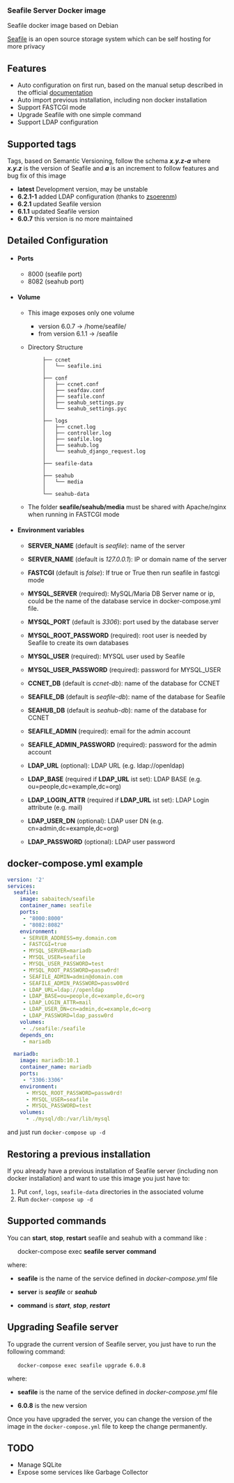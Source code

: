 ### Seafile Server Docker image ###
Seafile docker image based on Debian

[Seafile](https://www.seafile.com) is an open source storage system which can be self hosting for more privacy


## Features ##
* Auto configuration on first run, based on the manual setup described in the official  [documentation](https://manual.seafile.com/deploy/using_mysql.html)
* Auto import previous installation, including non docker installation
* Support FASTCGI mode
* Upgrade Seafile with one simple command
* Support LDAP configuration

## Supported tags ##
Tags, based on Semantic Versioning, follow the schema _**x.y.z-a**_ where _**x.y.z**_ is the version of Seafile
 and _**a**_ is an increment to follow features and bug fix of this image

* **latest** Development version, may be unstable
* **6.2.1-1**  added LDAP configuration (thanks to [zsoerenm](https://github.com/zsoerenm))
* **6.2.1** updated Seafile version
* **6.1.1** updated Seafile version
* **6.0.7** this version is no more maintained

## Detailed Configuration ##
- #### Ports ####
  - 8000 (seafile port)
  - 8082 (seahub port)

- #### Volume ####

  - This image exposes only one volume
    * version 6.0.7 -> /home/seafile/
    * from version 6.1.1 -> /seafile

  - Directory Structure
  ``` seafile/
          ├── ccnet
          │   └── seafile.ini
          │
          ├── conf
          │   ├── ccnet.conf
          │   ├── seafdav.conf
          │   ├── seafile.conf
          │   ├── seahub_settings.py
          │   └── seahub_settings.pyc
          │
          ├── logs
          │   ├── ccnet.log
          │   ├── controller.log
          │   ├── seafile.log
          │   ├── seahub.log
          │   └── seahub_django_request.log
          │
          ├── seafile-data
          │
          ├── seahub
          │   └── media
          │
          └── seahub-data
   ```       
    * The folder **seafile/seahub/media** must be shared with Apache/nginx when running in FASTCGI mode

- #### Environment variables ####
  * **SERVER_NAME** (default is *seafile*): name of the server

  * **SERVER_NAME** (default is *127.0.0.1*): IP or domain name of the server

  * **FASTCGI** (default is *false*): If true or True then run seafile in fastcgi mode

  * **MYSQL_SERVER** (required):  MySQL/Maria DB Server name or ip, could be the name of the database service in docker-compose.yml file.

  * **MYSQL_PORT** (default is *3306*): port used by the database server

  * **MYSQL_ROOT_PASSWORD** (required): root user is needed by Seafile to create its own databases

  * **MYSQL_USER** (required): MYSQL user used by Seafile

  * **MYSQL_USER_PASSWORD** (required): password for MYSQL_USER

  * **CCNET_DB** (default is *ccnet-db*): name of the database for CCNET

  * **SEAFILE_DB** (default is *seafile-db*): name of the database for Seafile

  * **SEAHUB_DB** (default is *seahub-db*): name of the database for CCNET

  * **SEAFILE_ADMIN** (required): email for the admin account

  * **SEAFILE_ADMIN_PASSWORD** (required): password for the admin account

  * **LDAP_URL** (optional): LDAP URL (e.g. ldap://openldap)

  * **LDAP_BASE** (required if **LDAP_URL** ist set): LDAP BASE (e.g. ou=people,dc=example,dc=org)

  * **LDAP_LOGIN_ATTR** (required if **LDAP_URL** ist set): LDAP Login attribute (e.g. mail)

  * **LDAP_USER_DN** (optional): LDAP user DN (e.g. cn=admin,dc=example,dc=org)

  * **LDAP_PASSWORD** (optional): LDAP user password


## docker-compose.yml example ##
  ```yml
  version: '2'
  services:
    seafile:
      image: sabaitech/seafile
      container_name: seafile
      ports:
       - "8000:8000"
       - "8082:8082"
      environment:
       - SERVER_ADDRESS=my.domain.com
       - FASTCGI=true
       - MYSQL_SERVER=mariadb
       - MYSQL_USER=seafile
       - MYSQL_USER_PASSWORD=test
       - MYSQL_ROOT_PASSWORD=passw0rd!
       - SEAFILE_ADMIN=admin@domain.com
       - SEAFILE_ADMIN_PASSWORD=passw00rd
       - LDAP_URL=ldap://openldap
       - LDAP_BASE=ou=people,dc=example,dc=org
       - LDAP_LOGIN_ATTR=mail
       - LDAP_USER_DN=cn=admin,dc=example,dc=org
       - LDAP_PASSWORD=ldap_passw0rd
      volumes:
       - ./seafile:/seafile
      depends_on:
       - mariadb

    mariadb:
      image: mariadb:10.1
      container_name: mariadb
      ports:
       - "3306:3306"
      environment:
        - MYSQL_ROOT_PASSWORD=passw0rd!
        - MYSQL_USER=seafile
        - MYSQL_PASSWORD=test
      volumes:
        - ./mysql/db:/var/lib/mysql
```


and just run ```docker-compose up -d```


## Restoring a previous installation ##

 If you already have a previous installation of Seafile server (including non docker installation) and want to use this image you just have to:
   1. Put ```conf```, ```logs```, ```seafile-data``` directories in the associated volume
   2. Run ```docker-compose up -d```


## Supported commands ##

  You can **start**, **stop**, **restart** seafile and seahub with a command like :

&nbsp;&nbsp;&nbsp;&nbsp;&nbsp;&nbsp;docker-compose exec **seafile** **server** **command**

where:

  - **seafile** is the name of the service defined in *docker-compose.yml* file

  - **server** is ***seafile*** or ***seahub***

  - **command** is ***start***, ***stop***, ***restart***



## Upgrading Seafile server ##

To upgrade the current version of Seafile server, you just have to run the following command:

&nbsp;&nbsp;&nbsp;&nbsp;&nbsp;&nbsp;```docker-compose exec seafile upgrade 6.0.8```

where:

  - **seafile** is the name of the service defined in *docker-compose.yml* file

  - **6.0.8** is the new version
  
Once you have upgraded the server, you can change the version of the image in the `docker-compose.yml` file to keep the change permanently.

## TODO ##
* Manage SQLite
* Expose some services like Garbage Collector

